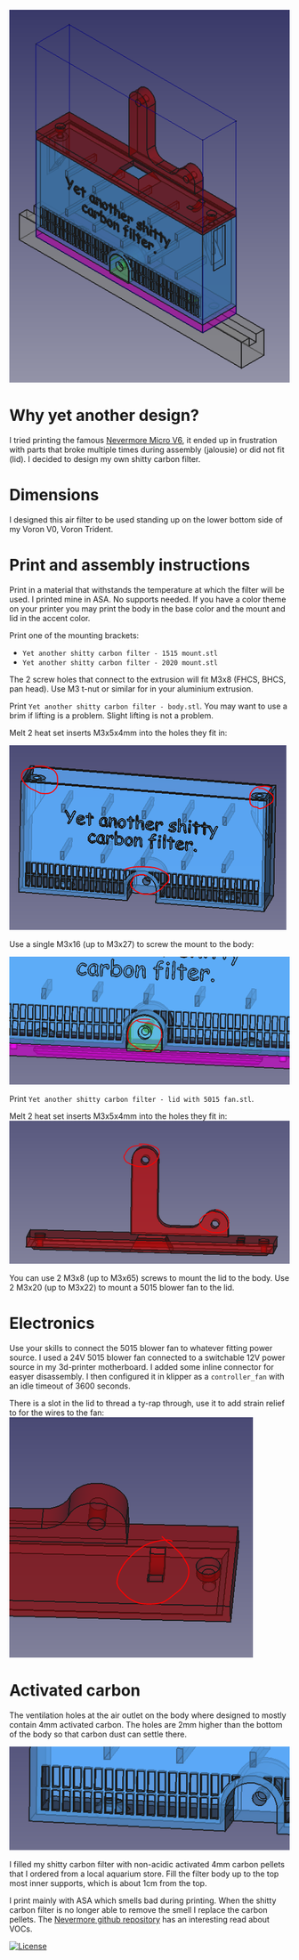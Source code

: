 ![](Yet%20another%20shitty%20carbon%20filter.png)

# Why yet another design?

I tried printing the famous [Nevermore Micro V6](https://github.com/nevermore3d/Nevermore_Micro), it ended up in frustration with parts that broke multiple times during assembly (jalousie) or did not fit (lid). I decided to design my own shitty carbon filter.

# Dimensions

I designed this air filter to be used standing up on the lower bottom side of my Voron V0, Voron Trident.

# Print and assembly instructions

Print in a material that withstands the temperature at which the filter will be used. I printed mine in ASA. No supports needed. If you have a color theme on your printer you may print the body in the base color and the mount and lid in the accent color.

Print one of the mounting brackets:

- `Yet another shitty carbon filter - 1515 mount.stl`
- `Yet another shitty carbon filter - 2020 mount.stl`

The 2 screw holes that connect to the extrusion will fit M3x8 (FHCS, BHCS, pan head). Use M3 t-nut or similar for in your aluminium extrusion.

Print `Yet another shitty carbon filter - body.stl`. You may want to use a brim if lifting is a problem. Slight lifting is not a problem.

Melt 2 heat set inserts M3x5x4mm into the holes they fit in:

![](Yet%20another%20shitty%20carbon%20filter%20-%20body%20-%20heat%20set%20insert%20locations.png)

Use a single M3x16 (up to M3x27) to screw the mount to the body:

![](Yet%20another%20shitty%20carbon%20filter%20-%20m3%20mount%20to%20body.png)

Print `Yet another shitty carbon filter - lid with 5015 fan.stl`.

Melt 2 heat set inserts M3x5x4mm into the holes they fit in:
![](Yet%20another%20shitty%20carbon%20filter%20-%20lid%20with%205015%20fan%20-%20heat%20set%20insert%20locations.png)

You can use 2 M3x8 (up to M3x65) screws to mount the lid to the body. Use 2 M3x20 (up to M3x22) to mount a 5015 blower fan to the lid.

# Electronics

Use your skills to connect the 5015 blower fan to whatever fitting power source. I used a 24V 5015 blower fan connected to a switchable 12V power source in my 3d-printer motherboard. I added some inline connector for easyer disassembly. I then configured it in klipper as a `controller_fan` with an idle timeout of 3600 seconds.

There is a slot in the lid to thread a ty-rap through, use it to add strain relief to for the wires to the fan:
![](Yet%20another%20shitty%20carbon%20filter%20-%20lid%20with%205015%20fan%20-%20ty-rap.png)

# Activated carbon

The ventilation holes at the air outlet on the body where designed to mostly contain 4mm activated carbon. The holes are 2mm higher than the bottom of the body so that carbon dust can settle there.

![](Yet%20another%20shitty%20carbon%20filter%20-%20body%20-%20air%20outlet.png)

I filled my shitty carbon filter with non-acidic activated 4mm carbon pellets that I ordered from a local aquarium store. Fill the filter body up to the top most inner supports, which is about 1cm from the top.

I print mainly with ASA which smells bad during printing. When the shitty carbon filter is no longer able to remove the smell I replace the carbon pellets. The [Nevermore github repository](https://github.com/nevermore3d/Nevermore_Micro) has an interesting read about VOCs.

[![License](https://img.shields.io/badge/License-Apache%202.0-blue.svg)](https://opensource.org/licenses/Apache-2.0)